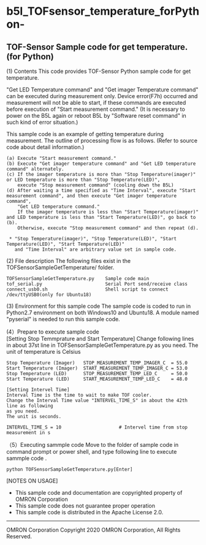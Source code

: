# b5l_TOFsensor_temperature_forPython-

TOF-Sensor Sample code for get temperature.  (for Python)
------------------------------------------------------------

(1) Contents
  This code provides TOF-Sensor Python sample code for get temperature.

  "Get LED Temperature command" and "Get imager Temperature command" can be executed during measurement only.
  Device error(F7h) occurred and measurement will not be able to start, if these commands are executed
  before execution of "Start measurement command."
  (It is necessary to power on the B5L again or reboot B5L by "Software reset command" in such kind of error situation.)

  This sample code is an example of getting temperature during measurement.
  The outline of processing flow is as follows.
  (Refer to source code about detail information.)

    (a) Execute "Start measurement command."
    (b) Execute "Get imager temperature command" and "Get LED temperature command" alternately.
    (c) If the imager temperature is more than "Stop Temperature(imager)" or LED temperature is more than "Stop Temperature(LED)",
        execute "Stop measurement command" (cooling down the B5L)
    (d) After waiting a time specified as "Time Interval", execute "Start measurement command", and then execute "Get imager temperature command",
        "Get LED temperature command."
        If the imager temperature is less than "Start Temperature(imager)" and LED temperature is less than "Start Temperature(LED)", go back to (b).
        Otherwise, execute "Stop measurement command" and then repeat (d).

     * "Stop Temperature(imager)", "Stop Temperature(LED)", "Start Temperature(LED)", "Start Temperature(LED)"
       and "Time Interval" are arbitrary value set in sample code.

(2) File description
  The following files exist in the TOFSensorSampleGetTemperature/ folder.

    TOFSensorSampleGetTemperature.py	Sample code main
    tof_serial.py                       Serial Port send/receive class
    connect_usb0.sh                     Shell script to connect /dev/ttyUSB0(only for Ubuntu18)

(3) Environment for this sample code
  The sample code is coded to run in Python2.7 environment on both Windows10 and Ubuntu18.
  A module named "pyserial" is needed to run this sample code.

(4）Prepare to execute sample code	
	[Setting Stop Temmprature and Start Temperature]
	Change following lines in about 37st line in TOFSensorSampleGetTemperature.py as you need.
	The unit of temperature is Celsius	

	Stop Temperature (Imager)   STOP_MEASUREMENT_TEMP_IMAGER_C  = 55.0
	Start Temperature (Imager)  START_MEASUREMENT_TEMP_IMAGER_C = 53.0
	Stop Temperature (LED)      STOP_MEASUREMENT_TEMP_LED_C     = 50.0
	Start Temperature (LED)     START_MEASUREMENT_TEMP_LED_C    = 48.0
	
	[Setting Intervel Time]
	Interval Time is the time to wait to make TOF cooler.
	Change the Interval Time value "INTERVEL_TIME_S" in about the 42th line as following 
	as you need. 
	The unit is seconds.
	
	INTERVEL_TIME_S = 10                     # Intervel time from stop measurement in s
	
（5）Executing sammple code
	Move to the folder of sample code in command prompt or power shell, 
	and type following line to execute sammple code .

	python TOFSensorSampleGetTemperature.py[Enter]

[NOTES ON USAGE]
* This sample code and documentation are copyrighted property of OMRON Corporation
* This sample code does not guarantee proper operation
* This sample code is distributed in the Apache License 2.0.

----
OMRON Corporation 
Copyright 2020 OMRON Corporation, All Rights Reserved.
